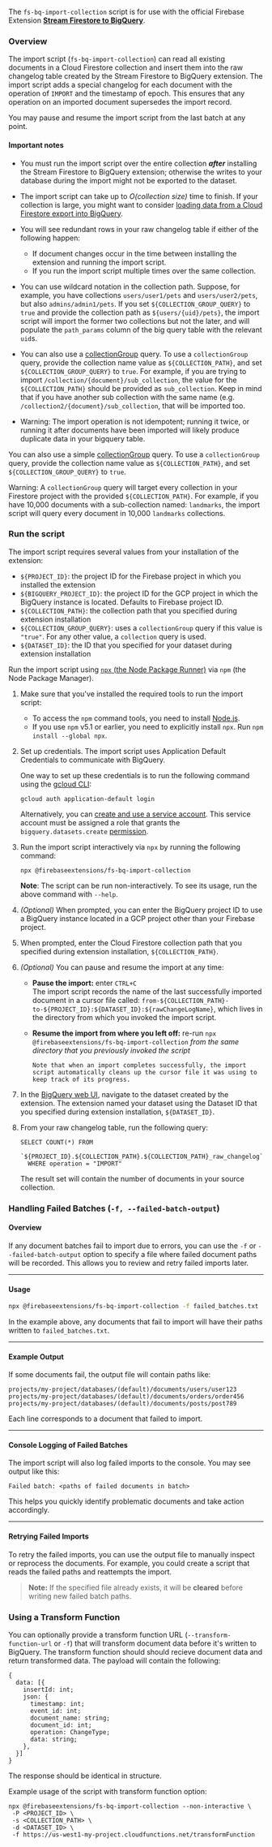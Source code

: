 The `fs-bq-import-collection` script is for use with the official Firebase Extension [**Stream Firestore to BigQuery**](https://github.com/firebase/extensions/tree/master/firestore-bigquery-export).

### Overview

The import script (`fs-bq-import-collection`) can read all existing documents in a Cloud Firestore collection and insert them into the raw changelog table created by the Stream Firestore to BigQuery extension. The import script adds a special changelog for each document with the operation of `IMPORT` and the timestamp of epoch. This ensures that any operation on an imported document supersedes the import record.

You may pause and resume the import script from the last batch at any point.

#### Important notes

- You must run the import script over the entire collection **_after_** installing the Stream Firestore to BigQuery extension; otherwise the writes to your database during the import might not be exported to the dataset.

- The import script can take up to _O(collection size)_ time to finish. If your collection is large, you might want to consider [loading data from a Cloud Firestore export into BigQuery](https://cloud.google.com/bigquery/docs/loading-data-cloud-firestore).

- You will see redundant rows in your raw changelog table if either of the following happen:

  - If document changes occur in the time between installing the extension and running the import script.
  - If you run the import script multiple times over the same collection.

- You can use wildcard notation in the collection path. Suppose, for example, you have collections `users/user1/pets` and `users/user2/pets`, but also `admins/admin1/pets`. If you set `${COLLECTION_GROUP_QUERY}` to `true` and provide the collection path as `${users/{uid}/pets}`, the import script will import the former two collections but not the later, and will populate the `path_params` column of the big query table with the relevant `uid`s.

- You can also use a [collectionGroup](https://firebase.google.com/docs/firestore/query-data/queries#collection-group-query) query. To use a `collectionGroup` query, provide the collection name value as `${COLLECTION_PATH}`, and set `${COLLECTION_GROUP_QUERY}` to `true`. For example, if you are trying to import `/collection/{document}/sub_collection`, the value for the `${COLLECTION_PATH}` should be provided as `sub_collection`. Keep in mind that if you have another sub collection with the same name (e.g. `/collection2/{document}/sub_collection`, that will be imported too.

- Warning: The import operation is not idempotent; running it twice, or running it after documents have been imported will likely produce duplicate data in your bigquery table.

You can also use a simple [collectionGroup](https://firebase.google.com/docs/firestore/query-data/queries#collection-group-query) query. To use a `collectionGroup` query, provide the collection name value as `${COLLECTION_PATH}`, and set `${COLLECTION_GROUP_QUERY}` to `true`.

Warning: A `collectionGroup` query will target every collection in your Firestore project with the provided `${COLLECTION_PATH}`. For example, if you have 10,000 documents with a sub-collection named: `landmarks`, the import script will query every document in 10,000 `landmarks` collections.

### Run the script

The import script requires several values from your installation of the extension:

- `${PROJECT_ID}`: the project ID for the Firebase project in which you installed the extension
- `${BIGQUERY_PROJECT_ID}`: the project ID for the GCP project in which the BigQuery instance is located. Defaults to Firebase project ID.
- `${COLLECTION_PATH}`: the collection path that you specified during extension installation
- `${COLLECTION_GROUP_QUERY}`: uses a `collectionGroup` query if this value is `"true"`. For any other value, a `collection` query is used.
- `${DATASET_ID}`: the ID that you specified for your dataset during extension installation

Run the import script using [`npx` (the Node Package Runner)](https://www.npmjs.com/package/npx) via `npm` (the Node Package Manager).

1.  Make sure that you've installed the required tools to run the import script:

    - To access the `npm` command tools, you need to install [Node.js](https://www.nodejs.org/).
    - If you use `npm` v5.1 or earlier, you need to explicitly install `npx`. Run `npm install --global npx`.

1.  Set up credentials. The import script uses Application Default Credentials to communicate with BigQuery.

    One way to set up these credentials is to run the following command using the [gcloud CLI](https://cloud.google.com/sdk/gcloud/):

    ```shell
    gcloud auth application-default login
    ```

    Alternatively, you can [create and use a service account](https://cloud.google.com/docs/authentication/production#obtaining_and_providing_service_account_credentials_manually). This service account must be assigned a role that grants the `bigquery.datasets.create` [permission](https://cloud.google.com/bigquery/docs/access-control#bq-permissions).

1.  Run the import script interactively via `npx` by running the following command:

    ```
    npx @firebaseextensions/fs-bq-import-collection
    ```

    **Note**: The script can be run non-interactively. To see its usage, run the above command with `--help`.

1.  _(Optional)_ When prompted, you can enter the BigQuery project ID to use a BigQuery instance located in a GCP project other than your Firebase project.

1.  When prompted, enter the Cloud Firestore collection path that you specified during extension installation, `${COLLECTION_PATH}`.

1.  _(Optional)_ You can pause and resume the import at any time:

    - **Pause the import:** enter `CTRL+C`  
      The import script records the name of the last successfully imported document in a cursor file called:
      `from-${COLLECTION_PATH}-to-${PROJECT_ID}:${DATASET_ID}:${rawChangeLogName}`,
      which lives in the directory from which you invoked the import script.

    - **Resume the import from where you left off:** re-run `npx @firebaseextensions/fs-bq-import-collection`
      _from the same directory that you previously invoked the script_

          Note that when an import completes successfully, the import script automatically cleans up the cursor file it was using to keep track of its progress.

1.  In the [BigQuery web UI](https://console.cloud.google.com/bigquery), navigate to the dataset created by the extension. The extension named your dataset using the Dataset ID that you specified during extension installation, `${DATASET_ID}`.

1.  From your raw changelog table, run the following query:

    ```
    SELECT COUNT(*) FROM
      `${PROJECT_ID}.${COLLECTION_PATH}.${COLLECTION_PATH}_raw_changelog`
      WHERE operation = "IMPORT"
    ```

    The result set will contain the number of documents in your source collection.

### Handling Failed Batches (`-f, --failed-batch-output`)

#### Overview

If any document batches fail to import due to errors, you can use the `-f` or `--failed-batch-output` option to specify a file where failed document paths will be recorded. This allows you to review and retry failed imports later.

---

#### Usage

```sh
npx @firebaseextensions/fs-bq-import-collection -f failed_batches.txt
```

In the example above, any documents that fail to import will have their paths written to `failed_batches.txt`.

---

#### Example Output

If some documents fail, the output file will contain paths like:

```
projects/my-project/databases/(default)/documents/users/user123
projects/my-project/databases/(default)/documents/orders/order456
projects/my-project/databases/(default)/documents/posts/post789
```

Each line corresponds to a document that failed to import.

---

#### Console Logging of Failed Batches

The import script will also log failed imports to the console. You may see output like this:

```
Failed batch: <paths of failed documents in batch>
```

This helps you quickly identify problematic documents and take action accordingly.

---

#### Retrying Failed Imports

To retry the failed imports, you can use the output file to manually inspect or reprocess the documents. For example, you could create a script that reads the failed paths and reattempts the import.

> **Note:** If the specified file already exists, it will be **cleared** before writing new failed batch paths.

### Using a Transform Function

You can optionally provide a transform function URL (`--transform-function-url` or `-f`) that will transform document data before it's written to BigQuery. The transform function should should recieve document data and return transformed data. The payload will contain the following:

```
{
  data: [{
    insertId: int;
    json: {
      timestamp: int;
      event_id: int;
      document_name: string;
      document_id: int;
      operation: ChangeType;
      data: string;
    },
  }]
}
```

The response should be identical in structure.

Example usage of the script with transform function option:

```shell
npx @firebaseextensions/fs-bq-import-collection --non-interactive \
 -P <PROJECT_ID> \
 -s <COLLECTION_PATH> \
 -d <DATASET_ID> \
 -f https://us-west1-my-project.cloudfunctions.net/transformFunction
```
